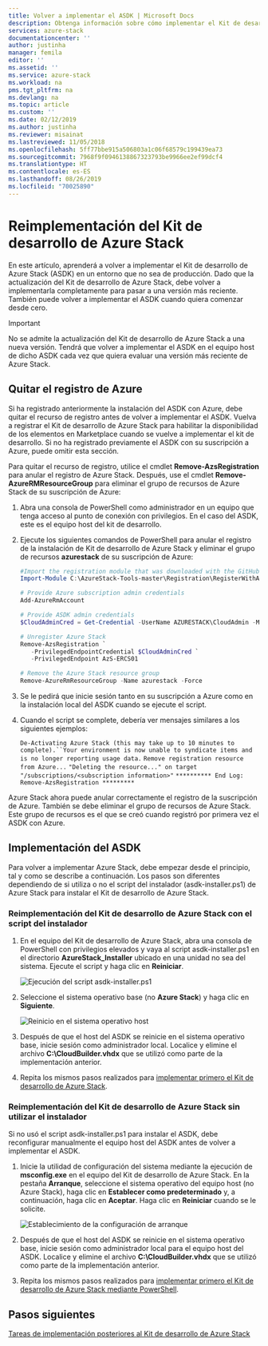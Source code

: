 ```yaml
---
title: Volver a implementar el ASDK | Microsoft Docs
description: Obtenga información sobre cómo implementar el Kit de desarrollo de Azure Stack (ASDK).
services: azure-stack
documentationcenter: ''
author: justinha
manager: femila
editor: ''
ms.assetid: ''
ms.service: azure-stack
ms.workload: na
pms.tgt_pltfrm: na
ms.devlang: na
ms.topic: article
ms.custom: ''
ms.date: 02/12/2019
ms.author: justinha
ms.reviewer: misainat
ms.lastreviewed: 11/05/2018
ms.openlocfilehash: 5ff77bbe915a506803a1c06f68579c199439ea73
ms.sourcegitcommit: 7968f9f0946138867323793be9966ee2ef99dcf4
ms.translationtype: HT
ms.contentlocale: es-ES
ms.lasthandoff: 08/26/2019
ms.locfileid: "70025890"
---
```

# <a name="redeploy-the-asdk"></a>Reimplementación del Kit de desarrollo de Azure Stack
En este artículo, aprenderá a volver a implementar el Kit de desarrollo de Azure Stack (ASDK) en un entorno que no sea de producción. Dado que la actualización del Kit de desarrollo de Azure Stack, debe volver a implementarla completamente para pasar a una versión más reciente. También puede volver a implementar el ASDK cuando quiera comenzar desde cero.

> [!IMPORTANT]
> No se admite la actualización del Kit de desarrollo de Azure Stack a una nueva versión. Tendrá que volver a implementar el ASDK en el equipo host de dicho ASDK cada vez que quiera evaluar una versión más reciente de Azure Stack.

## <a name="remove-azure-registration"></a>Quitar el registro de Azure 
Si ha registrado anteriormente la instalación del ASDK con Azure, debe quitar el recurso de registro antes de volver a implementar el ASDK. Vuelva a registrar el Kit de desarrollo de Azure Stack para habilitar la disponibilidad de los elementos en Marketplace cuando se vuelve a implementar el kit de desarrollo. Si no ha registrado previamente el ASDK con su suscripción a Azure, puede omitir esta sección.

Para quitar el recurso de registro, utilice el cmdlet **Remove-AzsRegistration** para anular el registro de Azure Stack. Después, use el cmdlet **Remove-AzureRMResourceGroup** para eliminar el grupo de recursos de Azure Stack de su suscripción de Azure:

1. Abra una consola de PowerShell como administrador en un equipo que tenga acceso al punto de conexión con privilegios. En el caso del ASDK, este es el equipo host del kit de desarrollo.

2. Ejecute los siguientes comandos de PowerShell para anular el registro de la instalación de Kit de desarrollo de Azure Stack y eliminar el grupo de recursos **azurestack** de su suscripción de Azure:

   ```powershell    
   #Import the registration module that was downloaded with the GitHub tools
   Import-Module C:\AzureStack-Tools-master\Registration\RegisterWithAzure.psm1

   # Provide Azure subscription admin credentials
   Add-AzureRmAccount

   # Provide ASDK admin credentials
   $CloudAdminCred = Get-Credential -UserName AZURESTACK\CloudAdmin -Message "Enter the cloud domain credentials to access the privileged endpoint"

   # Unregister Azure Stack
   Remove-AzsRegistration `
      -PrivilegedEndpointCredential $CloudAdminCred `
      -PrivilegedEndpoint AzS-ERCS01

   # Remove the Azure Stack resource group
   Remove-AzureRmResourceGroup -Name azurestack -Force
   ```

3. Se le pedirá que inicie sesión tanto en su suscripción a Azure como en la instalación local del ASDK cuando se ejecute el script.
4. Cuando el script se complete, debería ver mensajes similares a los siguientes ejemplos:

    `De-Activating Azure Stack (this may take up to 10 minutes to complete).``Your environment is now unable to syndicate items and is no longer reporting usage data.`
    `Remove registration resource from Azure...`
    `"Deleting the resource..." on target "/subscriptions/<subscription information>"`
    `********** End Log: Remove-AzsRegistration *********`



Azure Stack ahora puede anular correctamente el registro de la suscripción de Azure. También se debe eliminar el grupo de recursos de Azure Stack. Este grupo de recursos es el que se creó cuando registró por primera vez el ASDK con Azure.

## <a name="deploy-the-asdk"></a>Implementación del ASDK
Para volver a implementar Azure Stack, debe empezar desde el principio, tal y como se describe a continuación. Los pasos son diferentes dependiendo de si utiliza o no el script del instalador (asdk-installer.ps1) de Azure Stack para instalar el Kit de desarrollo de Azure Stack.

### <a name="redeploy-the-asdk-using-the-installer-script"></a>Reimplementación del Kit de desarrollo de Azure Stack con el script del instalador
1. En el equipo del Kit de desarrollo de Azure Stack, abra una consola de PowerShell con privilegios elevados y vaya al script asdk-installer.ps1 en el directorio **AzureStack_Installer** ubicado en una unidad no sea del sistema. Ejecute el script y haga clic en **Reiniciar**.

   ![Ejecución del script asdk-installer.ps1](media/asdk-redeploy/1.png)

2. Seleccione el sistema operativo base (no **Azure Stack**) y haga clic en **Siguiente**.

   ![Reinicio en el sistema operativo host](media/asdk-redeploy/2.png)

3. Después de que el host del ASDK se reinicie en el sistema operativo base, inicie sesión como administrador local. Localice y elimine el archivo **C:\CloudBuilder.vhdx** que se utilizó como parte de la implementación anterior.

4. Repita los mismos pasos realizados para [implementar primero el Kit de desarrollo de Azure Stack](asdk-install.md).

### <a name="redeploy-the-asdk-without-using-the-installer"></a>Reimplementación del Kit de desarrollo de Azure Stack sin utilizar el instalador
Si no usó el script asdk-installer.ps1 para instalar el ASDK, debe reconfigurar manualmente el equipo host del ASDK antes de volver a implementar el ASDK.

1. Inicie la utilidad de configuración del sistema mediante la ejecución de **msconfig.exe** en el equipo del Kit de desarrollo de Azure Stack. En la pestaña **Arranque**, seleccione el sistema operativo del equipo host (no Azure Stack), haga clic en **Establecer como predeterminado** y, a continuación, haga clic en **Aceptar**. Haga clic en **Reiniciar** cuando se le solicite.

      ![Establecimiento de la configuración de arranque](media/asdk-redeploy/4.png)

2. Después de que el host del ASDK se reinicie en el sistema operativo base, inicie sesión como administrador local para el equipo host del ASDK. Localice y elimine el archivo **C:\CloudBuilder.vhdx** que se utilizó como parte de la implementación anterior.

3. Repita los mismos pasos realizados para [implementar primero el Kit de desarrollo de Azure Stack mediante PowerShell](asdk-deploy-powershell.md).


## <a name="next-steps"></a>Pasos siguientes
[Tareas de implementación posteriores al Kit de desarrollo de Azure Stack](asdk-post-deploy.md)




